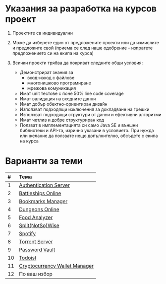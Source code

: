 # Указания за разработка на курсов проект

1. Проектите са индивидуални

2. Mоже да изберете един от предложените проекти или да измислите и предложите свой (приема се след наше одобрение - изпратете предложението си на екипа на курса)

3. Всички проекти трябва да покриват следните общи условия:
    - Демонстрират знания за
        - вход-изход с файлове
        - многонишково програмиране
        - мрежова комуникация
    - Имат unit тестове с поне 50% line code coverage
    - Имат валидация на входните данни
    - Имат добър обектно-ориентиран дизайн
    - Използват подходящи изключения за докладване на грешки
    - Използват подходящи структури от данни и ефективни алгоритми
    - Имат четлив и добре структуриран код
    - Ползват в имплементацията си само Java SE и външни библиотеки и API-та, изрично указани в условието. При нужда или желание да ползвате нещо допълнително, обсъдете с екипа на курса

# Варианти за теми

|  # | Тема                                                      |
|:---|:--------------------------------------------------------- |
|  1 | [Authentication Server](auth-server.md)                   |
|  2 | [Battleships Online](battleships.md)                      |
|  3 | [Bookmarks Manager](bookmarks.md)                         |
|  4 | [Dungeons Online](dungeons.md)                            |
|  5 | [Food Analyzer](food-analyzer.md)                         |
|  6 | [Split(NotSo)Wise](splitwise.md)                          |
|  7 | [Spotify](spotify.md)                                     |
|  8 | [Torrent Server](torrent.md)                              |
|  9 | [Password Vault](password-vault.md)                       |
| 10 | [Todoist](todoist.md)                                     |
| 11 | [Cryptocurrency Wallet Manager](cryptocurrency-wallet.md) |
| 12 | По ваш избор                                              |
